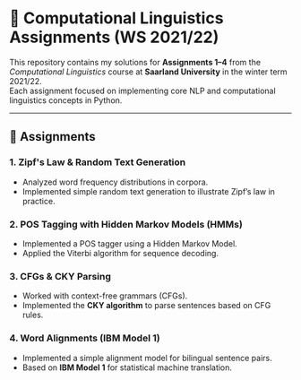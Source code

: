# 📘 Computational Linguistics Assignments (WS 2021/22)

This repository contains my solutions for **Assignments 1–4** from the *Computational Linguistics* course at **Saarland University** in the winter term 2021/22.  
Each assignment focused on implementing core NLP and computational linguistics concepts in Python.

---

## 📂 Assignments

### 1. Zipf's Law & Random Text Generation  
- Analyzed word frequency distributions in corpora.  
- Implemented simple random text generation to illustrate Zipf’s law in practice.  

### 2. POS Tagging with Hidden Markov Models (HMMs)  
- Implemented a POS tagger using a Hidden Markov Model.  
- Applied the Viterbi algorithm for sequence decoding.  

### 3. CFGs & CKY Parsing  
- Worked with context-free grammars (CFGs).  
- Implemented the **CKY algorithm** to parse sentences based on CFG rules.  

### 4. Word Alignments (IBM Model 1)  
- Implemented a simple alignment model for bilingual sentence pairs.  
- Based on **IBM Model 1** for statistical machine translation.  


